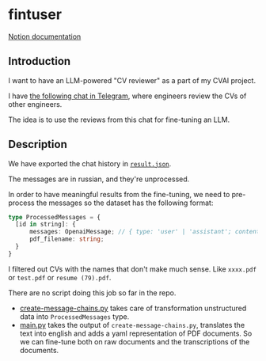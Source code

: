 # fintuser

[Notion documentation](https://adaptive-omelet-0bd.notion.site/fine-tuning-data-service-FTDS-16854548733a8020b2ecfb9fbb560a29?pvs=4)


## Introduction

I want to have an LLM-powered "CV reviewer" as a part of my CVAI project.

I have [the following chat in Telegram](https://t.me/resume_review), where engineers review the CVs of other engineers.

The idea is to use the reviews from this chat for fine-tuning an LLM.


## Description

We have exported the chat history in  [`result.json`](json_files/result.json).

The messages are in russian, and they're unprocessed.

In order to have meaningful results from the fine-tuning, we need to pre-process the messages so the dataset has the following format:
```typescript
type ProcessedMessages = {
  [id in string]: {
      messages: OpenaiMessage; // { type: 'user' | 'assistant'; content: string }
      pdf_filename: string;
  }
}
```

I filtered out CVs with the names that don't make much sense. Like `xxxx.pdf` or `test.pdf` or `resume (79).pdf`.

There are no script doing this job so far in the repo.

- [create-message-chains.py](create-message-chains.py) takes care of transformation unstructured data into `ProcessedMessages` type.
- [main.py](main.py) takes the output of `create-message-chains.py`, translates the text into english and adds a yaml representation of PDF documents. So we can fine-tune both on raw documents and the transcriptions of the documents.
